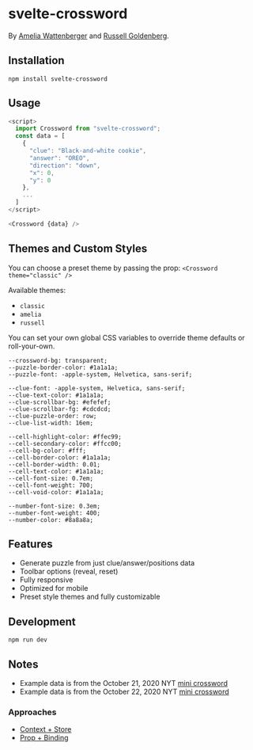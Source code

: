 # svelte-crossword

By [Amelia Wattenberger](https://twitter.com/wattenberger) and [Russell Goldenberg](https://twitter.com/codenberg).

## Installation

`npm install svelte-crossword`

## Usage

```javascript
<script>
  import Crossword from "svelte-crossword";
  const data = [
    {
      "clue": "Black-and-white cookie",
      "answer": "OREO",
      "direction": "down",
      "x": 0,
      "y": 0
    },
    ...
  ]
</script>

<Crossword {data} />
```

## Themes and Custom Styles

You can choose a preset theme by passing the prop:
`<Crossword theme="classic" />`

Available themes:

- `classic`
- `amelia`
- `russell`

You can set your own global CSS variables to override theme defaults or roll-your-own.

```
--crossword-bg: transparent;
--puzzle-border-color: #1a1a1a;
--puzzle-font: -apple-system, Helvetica, sans-serif;

--clue-font: -apple-system, Helvetica, sans-serif;
--clue-text-color: #1a1a1a;
--clue-scrollbar-bg: #efefef;
--clue-scrollbar-fg: #cdcdcd;
--clue-puzzle-order: row;
--clue-list-width: 16em;

--cell-highlight-color: #ffec99;
--cell-secondary-color: #ffcc00;
--cell-bg-color: #fff;
--cell-border-color: #1a1a1a;
--cell-border-width: 0.01;
--cell-text-color: #1a1a1a;
--cell-font-size: 0.7em;
--cell-font-weight: 700;
--cell-void-color: #1a1a1a;

--number-font-size: 0.3em;
--number-font-weight: 400;
--number-color: #8a8a8a;
```

## Features

- Generate puzzle from just clue/answer/positions data
- Toolbar options (reveal, reset)
- Fully responsive
- Optimized for mobile
- Preset style themes and fully customizable

## Development

`npm run dev`

## Notes

- Example data is from the October 21, 2020 NYT [mini crossword](https://www.nytimes.com/crosswords/game/mini/2020/10/21)
- Example data is from the October 22, 2020 NYT [mini crossword](https://www.nytimes.com/crosswords/game/daily/2020/10/21)

### Approaches

- [Context + Store](https://svelte.dev/repl/cb193342ca4e4d43af66b5c14167d117?version=3.29.0)
- [Prop + Binding](https://svelte.dev/repl/aa9159dabc8a40e48c1f6fad3a083e9e?version=3.29.0)
